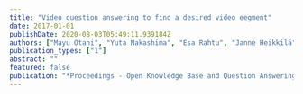 ```yaml
---
title: "Video question answering to find a desired video eegment"
date: 2017-01-01
publishDate: 2020-08-03T05:49:11.939184Z
authors: ["Mayu Otani", "Yuta Nakashima", "Esa Rahtu", "Janne Heikkilä"]
publication_types: ["1"]
abstract: ""
featured: false
publication: "*Proceedings - Open Knowledge Base and Question Answering Workshop at SIGIR*"
---
```


